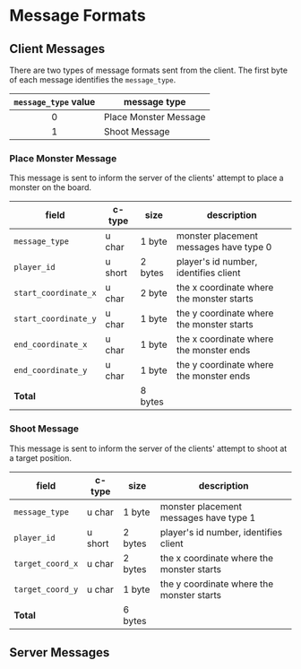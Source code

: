 # Message Formats

## Client Messages

There are two types of message formats sent from the client. The first byte of each message identifies the `message_type`.

| `message_type` value | message type |
|:--------------------:|--------------|
| 0 | Place Monster Message |
| 1 | Shoot Message |

### Place Monster Message
This message is sent to inform the server of the clients' attempt to place a monster on the board.


| field | c-type | size | description |
|-------|--------|------|-------------|
| `message_type` | u char | 1 byte | monster placement messages have type 0 |
| `player_id` | u short | 2 bytes | player's id number, identifies client |
| `start_coordinate_x` | u char | 2 byte | the x coordinate where the monster starts |
| `start_coordinate_y` | u char | 1 byte | the y coordinate where the monster starts |
| `end_coordinate_x` | u char | 1 byte | the x coordinate where the monster ends |
| `end_coordinate_y` | u char | 1 byte | the y coordinate where the monster ends |
| **Total** | | 8 bytes | |


### Shoot Message
This message is sent to inform the server of the clients' attempt to shoot at a target position.

| field | c-type | size | description |
|-------|--------|------|-------------|
| `message_type` | u char | 1 byte | monster placement messages have type 1 |
| `player_id` | u short | 2 bytes | player's id number, identifies client |
| `target_coord_x` | u char | 2 bytes | the x coordinate where the monster starts |
| `target_coord_y` | u char | 1 byte | the y coordinate where the monster starts |
| **Total** | | 6 bytes | |

## Server Messages
